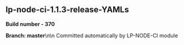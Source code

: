 ## lp-node-ci-1.1.3-release-YAMLs

**Build number - 370**

**Branch: master**\n\n Committed automatically by LP-NODE-CI module